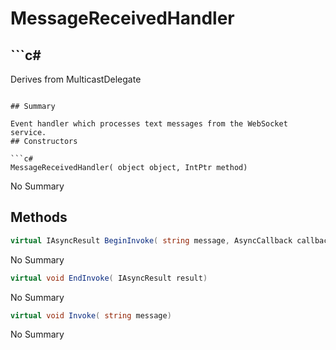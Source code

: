 # MessageReceivedHandler

## ```c#
Derives from MulticastDelegate
```

## Summary

Event handler which processes text messages from the WebSocket service.
## Constructors

```c#
MessageReceivedHandler( object object, IntPtr method) 
```
No Summary
## Methods

```c#
virtual IAsyncResult BeginInvoke( string message, AsyncCallback callback, object object) 
```
No Summary
```c#
virtual void EndInvoke( IAsyncResult result) 
```
No Summary
```c#
virtual void Invoke( string message) 
```
No Summary
